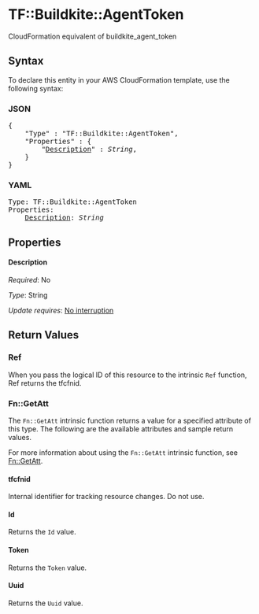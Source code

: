# TF::Buildkite::AgentToken

CloudFormation equivalent of buildkite_agent_token

## Syntax

To declare this entity in your AWS CloudFormation template, use the following syntax:

### JSON

<pre>
{
    "Type" : "TF::Buildkite::AgentToken",
    "Properties" : {
        "<a href="#description" title="Description">Description</a>" : <i>String</i>,
    }
}
</pre>

### YAML

<pre>
Type: TF::Buildkite::AgentToken
Properties:
    <a href="#description" title="Description">Description</a>: <i>String</i>
</pre>

## Properties

#### Description

_Required_: No

_Type_: String

_Update requires_: [No interruption](https://docs.aws.amazon.com/AWSCloudFormation/latest/UserGuide/using-cfn-updating-stacks-update-behaviors.html#update-no-interrupt)

## Return Values

### Ref

When you pass the logical ID of this resource to the intrinsic `Ref` function, Ref returns the tfcfnid.

### Fn::GetAtt

The `Fn::GetAtt` intrinsic function returns a value for a specified attribute of this type. The following are the available attributes and sample return values.

For more information about using the `Fn::GetAtt` intrinsic function, see [Fn::GetAtt](https://docs.aws.amazon.com/AWSCloudFormation/latest/UserGuide/intrinsic-function-reference-getatt.html).

#### tfcfnid

Internal identifier for tracking resource changes. Do not use.

#### Id

Returns the <code>Id</code> value.

#### Token

Returns the <code>Token</code> value.

#### Uuid

Returns the <code>Uuid</code> value.

